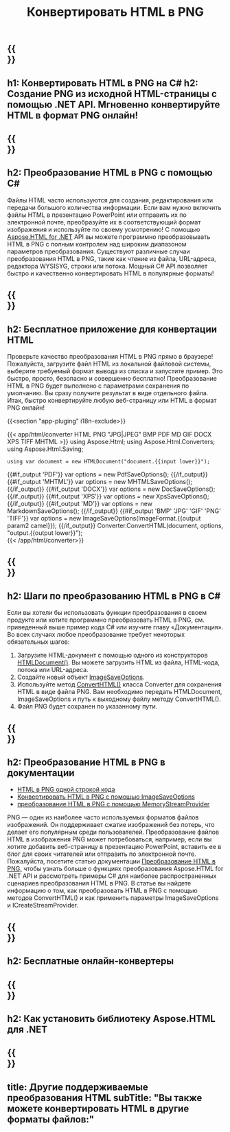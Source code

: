 ﻿---
translation: true
template: /templates/_template-conversion-child.md
title: Конвертировать HTML в PNG
description: Преобразование HTML в PNG на C#. Легко используйте API в любом приложении .NET. Попробуйте онлайн-конвертер HTML в PNG бесплатно!
url: /net/conversion/html-to-png/
family: html
platformtag: net
feature: conversion
informat: HTML
outformat: PNG
otherformats: PDF DOCX XPS JPEG GIF PNG TIFF BMP XHTML MHTML MD
---

{{<section banner>}}
---
h1: Конвертировать HTML в PNG на C#
h2: Создание PNG из исходной HTML-страницы с помощью .NET API. Мгновенно конвертируйте HTML в формат PNG онлайн!
---

{{<section overview>}}
---
h2: Преобразование HTML в PNG с помощью C#
---

Файлы HTML часто используются для создания, редактирования или передачи большого количества информации. Если вам нужно включить файлы HTML в презентацию PowerPoint или отправить их по электронной почте, преобразуйте их в соответствующий формат изображения и используйте по своему усмотрению! С помощью [Aspose.HTML for .NET](https://products.aspose.com/html/net/) API вы можете программно преобразовывать HTML в PNG с полным контролем над широким диапазоном параметров преобразования. Существуют различные случаи преобразования HTML в PNG, такие как чтение из файла, URL-адреса, редактора WYSISYG, строки или потока. Мощный C# API позволяет быстро и качественно конвертировать HTML в популярные форматы!

{{<section demos>}}
---
h2: Бесплатное приложение для конвертации HTML
---

Проверьте качество преобразования HTML в PNG прямо в браузере! Пожалуйста, загрузите файл HTML из локальной файловой системы, выберите требуемый формат вывода из списка и запустите пример. Это быстро, просто, безопасно и совершенно бесплатно! Преобразование HTML в PNG будет выполнено с параметрами сохранения по умолчанию. Вы сразу получите результат в виде отдельного файла. Итак, быстро конвертируйте любую веб-страницу или HTML в формат PNG онлайн!

{{<section "app-pluging" i18n-exclude>}}

{{< app/html/converter HTML PNG "JPG|JPEG" BMP PDF MD GIF DOCX XPS TIFF MHTML >}}
using Aspose.Html;
using Aspose.Html.Converters;
using Aspose.Html.Saving;

    using var document = new HTMLDocument("document.{{input lower}}");
{{#if_output 'PDF'}}
    var options = new PdfSaveOptions();
{{/if_output}}
{{#if_output 'MHTML'}}
    var options = new MHTMLSaveOptions();
{{/if_output}}
{{#if_output 'DOCX'}}
    var options = new DocSaveOptions();
{{/if_output}}
{{#if_output 'XPS'}}
    var options = new XpsSaveOptions();
{{/if_output}}
{{#if_output 'MD'}}
    var options = new MarkdownSaveOptions();
{{/if_output}}
{{#if_output 'BMP' 'JPG' 'GIF' 'PNG' 'TIFF'}}
    var options = new ImageSaveOptions(ImageFormat.{{output param2 camel}});
{{/if_output}}
    Converter.ConvertHTML(document, options, "output.{{output lower}}");   
{{< /app/html/converter>}} 


{{<section steps>}}
---
h2: Шаги по преобразованию HTML в PNG в C#
---

Если вы хотели бы использовать функции преобразования в своем продукте или хотите программно преобразовать HTML в PNG, см. приведенный выше пример кода C# или изучите главу «Документация». Во всех случаях любое преобразование требует некоторых обязательных шагов:

1. Загрузите HTML-документ с помощью одного из конструкторов [HTMLDocument()](https://apireference.aspose.com/html/net/aspose.html/htmldocument). Вы можете загрузить HTML из файла, HTML-кода, потока или URL-адреса.
1. Создайте новый объект [ImageSaveOptions](https://apireference.aspose.com/html/net/aspose.html.saving/imagesaveoptions).
1. Используйте метод [ConvertHTML()](https://apireference.aspose.com/html/net/aspose.html.converters/converter/converthtml/) класса Converter для сохранения HTML в виде файла PNG. Вам необходимо передать HTMLDocument, ImageSaveOptions и путь к выходному файлу методу ConvertHTML().
1. Файл PNG будет сохранен по указанному пути.




{{<section documentation>}}
---
h2: Преобразование HTML в PNG в документации
---

  - <a href="https://docs.aspose.com/html/net/converting-between-formats/html-to-png/#html-to-png-by-a-одной строкой кода " target="_blank">HTML в PNG одной строкой кода</a>
  - <a href="https://docs.aspose.com/html/net/converting-between-formats/html-to-png/#convert-html-to-png-using-imagesaveoptions" target="_blank" >Конвертировать HTML в PNG с помощью ImageSaveOptions</a>
   - <a href="https://docs.aspose.com/html/net/converting-between-formats/html-to-png/#output-stream-providers" target="_blank">преобразование HTML в PNG с помощью MemoryStreamProvider</a>

PNG — один из наиболее часто используемых форматов файлов изображений. Он поддерживает сжатие изображений без потерь, что делает его популярным среди пользователей. Преобразование файлов HTML в изображения PNG может потребоваться, например, если вы хотите добавить веб-страницу в презентацию PowerPoint, вставить ее в блог для своих читателей или отправить по электронной почте. Пожалуйста, посетите статью документации [Преобразование HTML в PNG,](https://docs.aspose.com/html/net/converting-between-formats/html-to-png/) чтобы узнать больше о функциях преобразования Aspose.HTML for .NET API и рассмотреть примеры C# для наиболее распространенных сценариев преобразования HTML в PNG. В статье вы найдете информацию о том, как преобразовать HTML в PNG с помощью методов ConvertHTML() и как применить параметры ImageSaveOptions и ICreateStreamProvider.

{{<section online-converters>}}
---
h2: Бесплатные онлайн-конвертеры
---

{{<section get-started>}}
---
h2: Как установить библиотеку Aspose.HTML для .NET
---

{{<section other-conversions>}}
---
title: Другие поддерживаемые преобразования HTML
subTitle: "Вы также можете конвертировать HTML в другие форматы файлов:"
---
